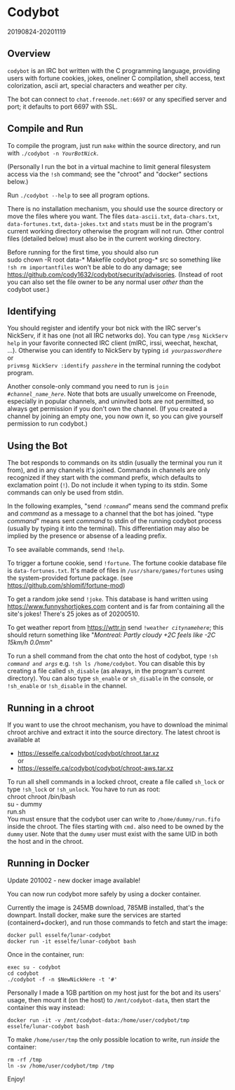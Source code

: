 # Codybot

20190824-20201119

## Overview

`codybot` is an IRC bot written with the C programming language, providing users with fortune cookies, jokes, oneliner C compilation, shell access, text colorization, ascii art, special characters and weather per city.

The bot can connect to `chat.freenode.net:6697` or any specified server and port; it defaults to port 6697 with SSL.

## Compile and Run

To compile the program, just run `make` within the source directory, and run with `./codybot -n `_`YourBotNick`_.

(Personally I run the bot in a virtual machine to limit general filesystem access via the `!sh` command; see the "chroot" and "docker" sections below.)

Run `./codybot --help` to see all program options.

There is no installation mechanism, you should use the source directory or move the files where you want. The files `data-ascii.txt`, `data-chars.txt`, `data-fortunes.txt`, `data-jokes.txt` and `stats` must be in the program's current working directory otherwise the program will not run. Other control files (detailed below) must also be in the current working directory.

Before running for the first time, you should also run  
    sudo chown -R root data-* Makefile codybot prog-* src
so something like `!sh rm importantfiles` won't be able to do any damage; see https://github.com/cody1632/codybot/security/advisories.
(Instead of root you can also set the file owner to be any normal user _other than_ the codybot user.)

## Identifying

You should register and identify your bot nick with the IRC server's NickServ, if it has one (not all IRC networks do). You can type `/msg NickServ help` in your favorite connected IRC client (mIRC, irssi, weechat, hexchat, ...).
Otherwise you can identify to NickServ by typing `id `_`yourpasswordhere`_ or  
`privmsg NickServ :identify `_`passhere`_ in the terminal running the codybot program.

Another console-only command you need to run is `join `_`#channel_name_here`_. Note that bots are usually unwelcome on Freenode, especially in popular channels, and uninvited bots are not permitted, so always get permission if you don't own the channel. (If you created a channel by joining an empty one, you now own it, so you can give yourself permission to run codybot.)

## Using the Bot

The bot responds to commands on its stdin (usually the terminal you run it from), and in any channels it's joined.
Commands in channels are only recognized if they start with the command prefix, which defaults to exclamation point (`!`). Do not include it when typing to its stdin.
Some commands can only be used from stdin.

In the following examples, "send _`!command`_" means send the command prefix and _command_ as a message to a channel that the bot has joined.
"type _command_" means sent _command_ to stdin of the running codybot process (usually by typing it into the terminal).
This differentiation may also be implied by the presence or absense of a leading prefix.

To see available commands, send `!help`.

To trigger a fortune cookie, send `!fortune`. The fortune cookie database file is `data-fortunes.txt`. It's made of files in `/usr/share/games/fortunes` using the system-provided fortune package. (see https://github.com/shlomif/fortune-mod)

To get a random joke send `!joke`. This database is hand written using https://www.funnyshortjokes.com content and is far from containing all the site's jokes! There's 25 jokes as of 20200510.

To get weather report from https://wttr.in send `!weather `_`citynamehere`_; this should return something like "_Montreal: Partly cloudy +2*C feels like -2*C 15km/h 0.0mm_"

To run a shell command from the chat onto the host of codybot, type `!sh `_`command and args`_ e.g. `!sh ls /home/codybot`. You can disable this by creating a file called `sh_disable` (as always, in the program's current directory). You can also type `sh_enable` or `sh_disable` in the console, or `!sh_enable` or `!sh_disable` in the channel.

## Running in a chroot

If you want to use the chroot mechanism, you have to download the minimal chroot archive and extract it into the source directory.
The latest chroot is available at
* https://esselfe.ca/codybot/codybot/chroot.tar.xz  
or  
* https://esselfe.ca/codybot/codybot/chroot-aws.tar.xz

To run all shell commands in a locked chroot, create a file called `sh_lock` or
type `!sh_lock` or `!sh_unlock`. You have to run as root:  
    chroot chroot /bin/bash  
    su - dummy  
    run.sh  
You must ensure that the codybot user can write to
`/home/dummy/run.fifo` inside the chroot. The files starting with
`cmd.` also need to be owned by the `dummy` user.
Note that the `dummy` user must exist with the same UID in both the host
and in the chroot.

## Running in Docker

Update 201002 - new docker image available!

You can now run codybot more safely by using a docker container.

Currently the image is 245MB download, 785MB installed, that's the downpart.
Install docker, make sure the services are started (containerd+docker),
and run those commands to fetch and start the image:

    docker pull esselfe/lunar-codybot
    docker run -it esselfe/lunar-codybot bash

Once in the container, run:

    exec su - codybot
    cd codybot
    ./codybot -f -n $NewNickHere -t '#'

Personally I made a 1GB partition on my host just for the bot and
its users' usage, then mount it (on the host) to `/mnt/codybot-data`,
then start the container this way instead:

    docker run -it -v /mnt/codybot-data:/home/user/codybot/tmp esselfe/lunar-codybot bash

To make `/home/user/tmp` the only possible location to write, run _inside_ the container:

    rm -rf /tmp
    ln -sv /home/user/codybot/tmp /tmp

Enjoy!
